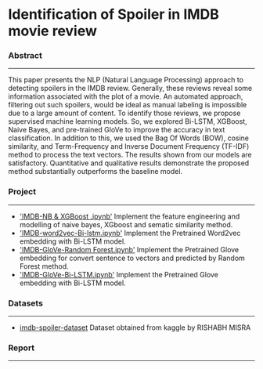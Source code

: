 # Identification of Spoiler in IMDB movie review

### Abstract
---
This paper presents the NLP (Natural Language Processing) approach to detecting spoilers
in the IMDB review. Generally, these reviews reveal some information associated with the
plot of a movie. An automated approach, filtering out such spoilers, would be ideal as
manual labeling is impossible due to a large amount of content. To identify those reviews,
we propose supervised machine learning models. So, we explored Bi-LSTM, XGBoost, Naive
Bayes, and pre-trained GloVe to improve the accuracy in text classification. In addition to
this, we used the Bag Of Words (BOW), cosine similarity, and Term-Frequency and Inverse
Document Frequency (TF-IDF) method to process the text vectors. The results shown from
our models are satisfactory. Quantitative and qualitative results demonstrate the proposed
method substantially outperforms the baseline model.

### Project
---
- ['IMDB-NB & XGBoost .ipynb'](https://github.com/mowas455/Text_Mining_Project/blob/main/IMDB-NB%20%26%20XGBoost%20.ipynb) Implement the feature engineering and modelling of naive bayes, XGboost and sematic similarity method.
- ['IMDB-word2vec-Bi-lstm.ipynb'](https://github.com/mowas455/Text_Mining_Project/blob/main/imdb-review-4.ipynb) Implement the Pretrained Word2vec embedding with Bi-LSTM model.
- ['IMDB-GloVe-Random Forest.ipynb'](https://github.com/mowas455/Text_Mining_Project/blob/main/imdb-random-forest-glove.ipynb) Implement the  Pretrained Glove embedding for convert sentence to vectors and predicted by Random Forest method.
- ['IMDB-GloVe-Bi-LSTM.ipynb'](https://github.com/mowas455/Text_Mining_Project/blob/main/IMDB-GloVe-Bi-LSTM.ipynb) Implement the Pretrained Glove embedding with Bi-LSTM model.

### Datasets
---
- [imdb-spoiler-dataset](https://www.kaggle.com/datasets/rmisra/imdb-spoiler-dataset) Dataset obtained from kaggle by RISHABH MISRA

### Report
---
